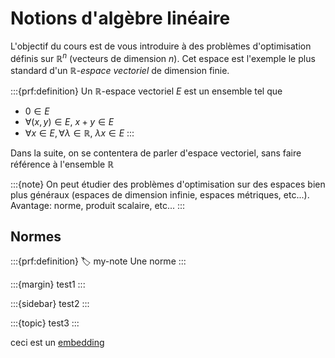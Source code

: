 # Notions d'algèbre linéaire

L'objectif du cours est de vous introduire à des problèmes d'optimisation définis sur $\mathbb{R}^n$ (vecteurs de dimension $n$). Cet espace est l'exemple le plus standard d'un *$\mathbb{R}$-espace vectoriel* de dimension finie.

:::{prf:definition}
Un $\mathbb{R}$-espace vectoriel $E$ est un ensemble tel que
- $0 \in E$
- $\forall (x,y) \in E$, $x+y \in E$
- $\forall x \in E, \forall \lambda \in \mathbb{R}$, $\lambda x \in E$
:::

Dans la suite, on se contentera de parler d'espace vectoriel, sans faire référence à l'ensemble $\mathbb{R}$

:::{note}
On peut étudier des problèmes d'optimisation sur des espaces bien plus généraux (espaces de dimension infinie, espaces métriques, etc...).  Avantage: norme, produit scalaire, etc...
:::

## Normes

:::{prf:definition}
:label: my-note
Une norme
:::

:::{margin}
test1
:::

:::{sidebar}
test2
:::

:::{topic}
test3
:::


ceci est un [embedding](#my-note)

